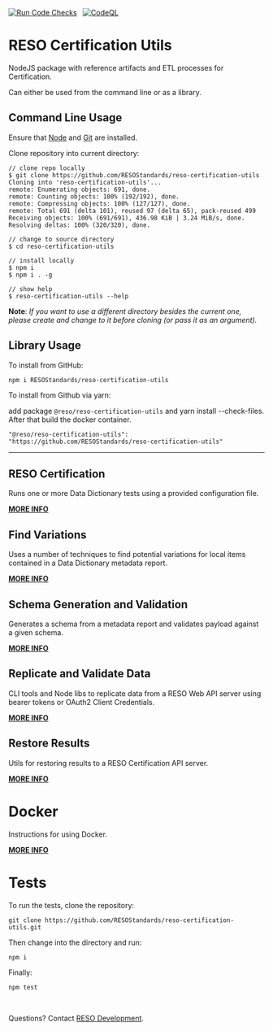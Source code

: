 [![Run Code Checks](https://github.com/RESOStandards/reso-certification-utils/actions/workflows/codecheck.yml/badge.svg)](https://github.com/RESOStandards/reso-certification-utils/actions/workflows/codecheck.yml) &nbsp; [![CodeQL](https://github.com/RESOStandards/reso-certification-utils/actions/workflows/codeql.yml/badge.svg)](https://github.com/RESOStandards/reso-certification-utils/actions/workflows/codeql.yml)

# RESO Certification Utils
NodeJS package with reference artifacts and ETL processes for Certification.

Can either be used from the command line or as a library.

## Command Line Usage
Ensure that [Node](https://nodejs.org/en/download) and [Git](https://git-scm.com/downloads) are installed.

Clone repository into current directory:

```
// clone repo locally
$ git clone https://github.com/RESOStandards/reso-certification-utils
Cloning into 'reso-certification-utils'...
remote: Enumerating objects: 691, done.
remote: Counting objects: 100% (192/192), done.
remote: Compressing objects: 100% (127/127), done.
remote: Total 691 (delta 101), reused 97 (delta 65), pack-reused 499
Receiving objects: 100% (691/691), 436.98 KiB | 3.24 MiB/s, done.
Resolving deltas: 100% (320/320), done.

// change to source directory
$ cd reso-certification-utils

// install locally
$ npm i 
$ npm i . -g 

// show help
$ reso-certification-utils --help

```

**Note**: _If you want to use a different directory besides the current one, please create and change to it before cloning (or pass it as an argument)._

## Library Usage

To install from GitHub:

```
npm i RESOStandards/reso-certification-utils
```

To install from Github via yarn:

add package `@reso/reso-certification-utils` and yarn install --check-files. After that build the docker container.

```
"@reso/reso-certification-utils": "https://github.com/RESOStandards/reso-certification-utils"
```

---

## RESO Certification
Runs one or more Data Dictionary tests using a provided configuration file.

[**MORE INFO**](./lib/certification/README.md)

## Find Variations
Uses a number of techniques to find potential variations for local items contained in a Data Dictionary metadata report.

[**MORE INFO**](./lib/variations/README.md)

## Schema Generation and Validation
Generates a schema from a metadata report and validates payload against a given schema.

[**MORE INFO**](./lib/schema/README.md)

## Replicate and Validate Data
CLI tools and Node libs to replicate data from a RESO Web API server using bearer tokens or OAuth2 Client Credentials.

[**MORE INFO**](./lib/replication/README.md)

## Restore Results
Utils for restoring results to a RESO Certification API server.

[**MORE INFO**](./lib/restore/README.md)

# Docker
Instructions for using Docker.

[**MORE INFO**](./doc/DOCKER.md)

# Tests

To run the tests, clone the repository:

```
git clone https://github.com/RESOStandards/reso-certification-utils.git
```

Then change into the directory and run:

```
npm i
```

Finally:

```
npm test
```

<br >

Questions? Contact [RESO Development](mailto:dev@reso.org).
